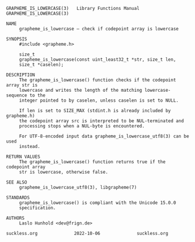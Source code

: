 	GRAPHEME_IS_LOWERCASE(3)   Library Functions Manual   GRAPHEME_IS_LOWERCASE(3)
	
	NAME
	     grapheme_is_lowercase – check if codepoint array is lowercase
	
	SYNOPSIS
	     #include <grapheme.h>
	
	     size_t
	     grapheme_is_lowercase(const uint_least32_t *str, size_t len,
		 size_t *caselen);
	
	DESCRIPTION
	     The grapheme_is_lowercase() function checks if the codepoint array str is
	     lowercase and writes the length of the matching lowercase-sequence to the
	     integer pointed to by caselen, unless caselen is set to NULL.
	
	     If len is set to SIZE_MAX (stdint.h is already included by grapheme.h)
	     the codepoint array src is interpreted to be NUL-terminated and
	     processing stops when a NUL-byte is encountered.
	
	     For UTF-8-encoded input data grapheme_is_lowercase_utf8(3) can be used
	     instead.
	
	RETURN VALUES
	     The grapheme_is_lowercase() function returns true if the codepoint array
	     str is lowercase, otherwise false.
	
	SEE ALSO
	     grapheme_is_lowercase_utf8(3), libgrapheme(7)
	
	STANDARDS
	     grapheme_is_lowercase() is compliant with the Unicode 15.0.0
	     specification.
	
	AUTHORS
	     Laslo Hunhold <dev@frign.de>
	
	suckless.org			  2022-10-06			  suckless.org
